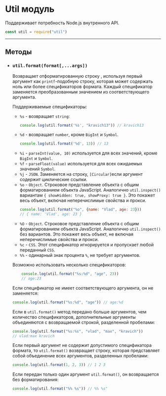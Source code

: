 # Util модуль 

Поддерживает потребность Node.js внутренного API.

```javascript
const util = require("util")
```
***

## Методы

* ### `util.format(format[,...args])`


  Возвращает отформатированную строку , используя первый аргумент как `printf`-подобную строку, которая может содержать ноль или более спецификаторов формата. Каждый спецификатор заменяется преобразованным значением из соответствующего аргумента. 
  
  Поддерживаемые спецификаторы:

    * `%s` - возвращает `string`:
        ```javascript
        console.log(util.format('%s', "kravich13")) // kravich13
        ```
    * `%d` - возвращает `number`, кроме `BigInt` и `Symbol`.
        ```javascript
        console.log(util.format('%d', 13)) // 13
        ```
    * `%i` - `parseInt(value, 10)` используется для всех значений, кроме `BigInt` и `Symbol`.
    * `%f` - `parseFloat(value)` используется для всех ожидаемых значений `Symbol`.
    * `%j` - `JSON`. Заменяется на строку, `[Circular]`если аргумент содержит циклические ссылки.
    * `%o` - `Object`. Строковое представление объекта с общим форматированием объекта JavaScript. Аналогично `util.inspect()` вариантам `{ showHidden: true, showProxy: true }`. Это покажет весь объект, включая неперечислимые свойства и прокси.
        ```javascript
        console.log(util.format("%o", {name: "Vlad", age: 23})) 
        // { name: 'Vlad', age: 23 }
        ```
    * `%O` - `Object`. Строковое представление объекта с общим форматированием объекта JavaScript. Аналогично `util.inspect()` без вариантов. Это покажет весь объект, не включая неперечислимые свойства и прокси.
    * `%c` - `CSS`. Этот спецификатор игнорируется и пропускает любой переданный `CSS`.
    * `%%` - одинарный знак процента `%`, не требует аргументов.

    Возможно использовать несколько спецификаторов: 

    ```javascript
        console.log(util.format("%s:%d", "age", 23)) 
        // age:23
    ```

    Если спецификатор не имеет соответствующего аргумента, он не заменяется:

    ```javascript
    console.log(util.format("%s:%d", "age")) // age:%d
    ```

    Если в `util.format()` метод передано больше аргументов, чем количество спецификаторов, дополнительные аргументы объединяются с возвращаемой строкой, разделенной пробелами:

    ```javascript
    console.log(util.format("%s:%s", "vlad", "max", "kravich")) 
    // vlad:max kravich
    ```

    Если первый аргумент не содержит допустимого спецификатора формата, то `util.format()` возвращает строку, которая представляет собой объединение всех аргументов, разделенных пробелами:

    ```javascript
    console.log(util.format(1, 2, 3)) // 1 2 3
    ```

    Если передан только один аргумент `util.format()`, он возвращается без форматирования:

    ```javascript
    console.log(util.format("%% %s")) // %% %s"
    ```